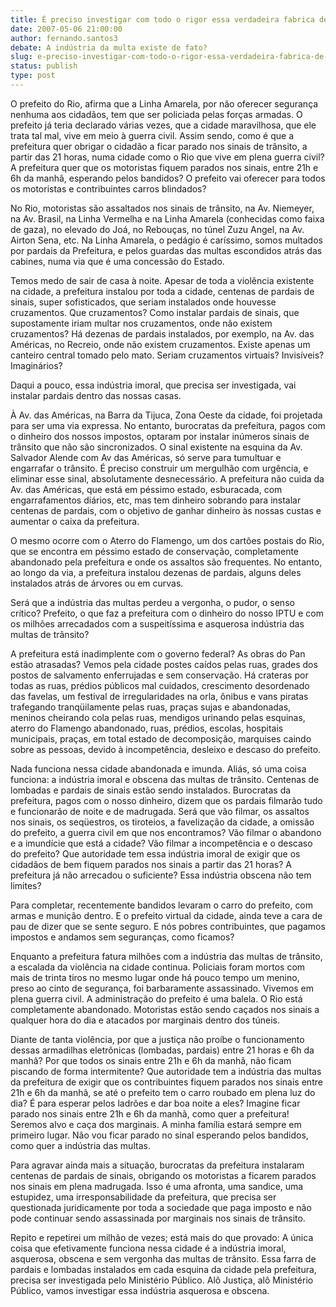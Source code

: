 ```yaml
---
title: É preciso investigar com todo o rigor essa verdadeira fabrica de multas que existe na cidade do Rio de Janeiro
date: 2007-05-06 21:00:00
author: fernando.santos3
debate: A indústria da multa existe de fato?
slug: e-preciso-investigar-com-todo-o-rigor-essa-verdadeira-fabrica-de-multas-que-existe-na-cidade-do-rio-de-janeiro
status: publish 
type: post
---
```


  

 O prefeito do Rio, afirma que a Linha Amarela, por não oferecer segurança nenhuma aos cidadãos, tem que ser policiada pelas forças armadas. O prefeito já teria declarado várias vezes, que a cidade maravilhosa, que ele trata tal mal, vive em meio à guerra civil. Assim sendo, como é que a prefeitura quer obrigar o cidadão a ficar parado nos sinais de trânsito, a partir das 21 horas, numa cidade como o Rio que vive em plena guerra civil? A prefeitura quer que os motoristas fiquem parados nos sinais, entre 21h e 6h da manhã, esperando pelos bandidos? O prefeito vai oferecer para todos os motoristas e contribuintes carros blindados?   

  

 No Rio, motoristas são assaltados nos sinais de trânsito, na Av. Niemeyer, na Av. Brasil, na Linha Vermelha e na Linha Amarela (conhecidas como faixa de gaza), no elevado do Joá, no Rebouças, no túnel Zuzu Angel, na Av. Airton Sena, etc. Na Linha Amarela, o pedágio é caríssimo, somos multados por pardais da Prefeitura, e pelos guardas das multas escondidos atrás das cabines, numa via que é uma concessão do Estado.  

  

 Temos medo de sair de casa à noite. Apesar de toda a violência existente na cidade, a prefeitura instalou por toda a cidade, centenas de pardais de sinais, super sofisticados, que seriam instalados onde houvesse cruzamentos. Que cruzamentos? Como instalar pardais de sinais, que supostamente iriam multar nos cruzamentos, onde não existem cruzamentos? Há dezenas de pardais instalados, por exemplo, na Av. das Américas, no Recreio, onde não existem cruzamentos. Existe apenas um canteiro central tomado pelo mato. Seriam cruzamentos virtuais? Invisíveis? Imaginários?  

  

 Daqui a pouco, essa indústria imoral, que precisa ser investigada, vai instalar pardais dentro das nossas casas.   

  

 À Av. das Américas, na Barra da Tijuca, Zona Oeste da cidade, foi projetada para ser uma via expressa. No entanto, burocratas da prefeitura, pagos com o dinheiro dos nossos impostos, optaram por instalar inúmeros sinais de trânsito que não são sincronizados. O sinal existente na esquina da Av. Salvador Alende com Av das Américas, só serve para tumultuar e engarrafar o trânsito. É preciso construir um mergulhão com urgência, e eliminar esse sinal, absolutamente desnecessário. A prefeitura não cuida da Av. das Américas, que está em péssimo estado, esburacada, com engarrafamentos diários, etc, mas tem dinheiro sobrando para instalar centenas de pardais, com o objetivo de ganhar dinheiro às nossas custas e aumentar o caixa da prefeitura.  

  

O mesmo ocorre com o Aterro do Flamengo, um dos cartões postais do Rio, que se encontra em péssimo estado de conservação, completamente abandonado pela prefeitura e onde os assaltos são frequentes. No entanto, ao longo da via, a prefeitura instalou dezenas de pardais, alguns deles instalados atrás de árvores ou em curvas.   

  

Será que a indústria das multas perdeu a vergonha, o pudor, o senso crítico? Prefeito, o que faz a prefeitura com o dinheiro do nosso IPTU e com os milhões arrecadados com a suspeitíssima e asquerosa indústria das multas de trânsito?  

  

A prefeitura está inadimplente com o governo federal? As obras do Pan estão atrasadas? Vemos pela cidade postes caídos pelas ruas, grades dos postos de salvamento enferrujadas e sem conservação. Há crateras por todas as ruas, prédios públicos mal cuidados, crescimento desordenado das favelas, um festival de irregularidades na orla, ônibus e vans piratas trafegando tranqüilamente pelas ruas, praças sujas e abandonadas, meninos cheirando cola pelas ruas, mendigos urinando pelas esquinas, aterro do Flamengo abandonado, ruas, prédios, escolas, hospitais municipais, praças, em total estado de decomposição, marquises caindo sobre as pessoas, devido à incompetência, desleixo e descaso do prefeito.  

  

  

Nada funciona nessa cidade abandonada e imunda. Aliás, só uma coisa funciona: a indústria imoral e obscena das multas de trânsito. Centenas de lombadas e pardais de sinais estão sendo instalados. Burocratas da prefeitura, pagos com o nosso dinheiro, dizem que os pardais filmarão tudo e funcionarão de noite e de madrugada. Será que vão filmar, os assaltos nos sinais, os seqüestros, os tiroteios, a favelização da cidade, a omissão do prefeito, a guerra civil em que nos encontramos? Vão filmar o abandono e a imundície que está a cidade? Vão filmar a incompetência e o descaso do prefeito? Que autoridade tem essa indústria imoral de exigir que os cidadãos de bem fiquem parados nos sinais a partir das 21 horas? A prefeitura já não arrecadou o suficiente? Essa indústria obscena não tem limites?   

  

 Para completar, recentemente bandidos levaram o carro do prefeito, com armas e munição dentro. E o prefeito virtual da cidade, ainda teve a cara de pau de dizer que se sente seguro. E nós pobres contribuintes, que pagamos impostos e andamos sem seguranças, como ficamos?  

  

  

 Enquanto a prefeitura fatura milhões com a indústria das multas de trânsito, a escalada da violência na cidade continua. Policiais foram mortos com mais de trinta tiros no mesmo lugar onde há pouco tempo um menino, preso ao cinto de segurança, foi barbaramente assassinado. Vivemos em plena guerra civil. A administração do prefeito é uma balela. O Rio está completamente abandonado. Motoristas estão sendo caçados nos sinais a qualquer hora do dia e atacados por marginais dentro dos túneis.   

  

Diante de tanta violência, por que a justiça não proíbe o funcionamento dessas armadilhas eletrônicas (lombadas, pardais) entre 21 horas e 6h da manhã? Por que todos os sinais entre 21h e 6h da manhã, não ficam piscando de forma intermitente? Que autoridade tem a indústria das multas da prefeitura de exigir que os contribuintes fiquem parados nos sinais entre 21h e 6h da manhã, se até o prefeito tem o carro roubado em plena luz do dia? É para esperar pelos ladrões e dar boa noite a eles? Imagine ficar parado nos sinais entre 21h e 6h da manhã, como quer a prefeitura! Seremos alvo e caça dos marginais. A minha família estará sempre em primeiro lugar. Não vou ficar parado no sinal esperando pelos bandidos, como quer a indústria das multas.   

  

Para agravar ainda mais a situação, burocratas da prefeitura instalaram centenas de pardais de sinais, obrigando os motoristas a ficarem parados nos sinais em plena madrugada. Isso é uma afronta, uma sandice, uma estupidez, uma irresponsabilidade da prefeitura, que precisa ser questionada juridicamente por toda a sociedade que paga imposto e não pode continuar sendo assassinada por marginais nos sinais de trânsito.  

  

Repito e repetirei um milhão de vezes; está mais do que provado: A única coisa que efetivamente funciona nessa cidade é a indústria imoral, asquerosa, obscena e sem vergonha das multas de trânsito. Essa farra de pardais e lombadas instalados em cada esquina da cidade pela prefeitura, precisa ser investigada pelo Ministério Público. Alô Justiça, alô Ministério Público, vamos investigar essa indústria asquerosa e obscena.

